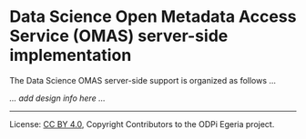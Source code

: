 <!-- SPDX-License-Identifier: CC-BY-4.0 -->
<!-- Copyright Contributors to the ODPi Egeria project. -->

# Data Science Open Metadata Access Service (OMAS) server-side implementation

The Data Science OMAS server-side support is organized as follows ...

_... add design info here ..._

----
License: [CC BY 4.0](https://creativecommons.org/licenses/by/4.0/),
Copyright Contributors to the ODPi Egeria project.
